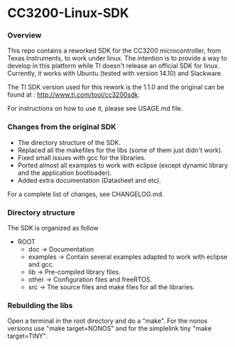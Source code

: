 # CC3200-Linux-SDK

### Overview
This repo contains a reworked SDK for the CC3200 microcontroller, from Texas 
Instruments, to work under linux.
The intention is to provide a way to develop in this platform while TI doesn't
release an official SDK for linux.
Currently, it works with Ubuntu (tested with version 14.10) and Slackware.

The TI SDK version used for this rework is the 1.1.0 and the original can be
found at : http://www.ti.com/tool/cc3200sdk.

For instructions on how to use it, please see USAGE.md file.

### Changes from the original SDK
- The directory structure of the SDK.
- Replaced all the makefiles for the libs (some of them just didn't work).
- Fixed small issues with gcc for the libraries.
- Ported almost all examples to work with eclipse (except dynamic library and the
    application bootloader).
- Added extra documentation (Datasheet and etc).

For a complete list of changes, see CHANGELOG.md.

### Directory structure
The SDK is organized as follow

- ROOT 
    - doc -> Documentation
    - examples -> Contain several examples adapted to work with eclipse and gcc.
    - lib -> Pre-compiled library files.
    - other -> Configuration files and freeRTOS.
    - src -> The source files and make files for all the libraries.
    
### Rebuilding the libs

Open a terminal in the root directory and do a "make". For the nonos versions
use "make target=NONOS" and for the simplelink tiny "make target=TINY".

